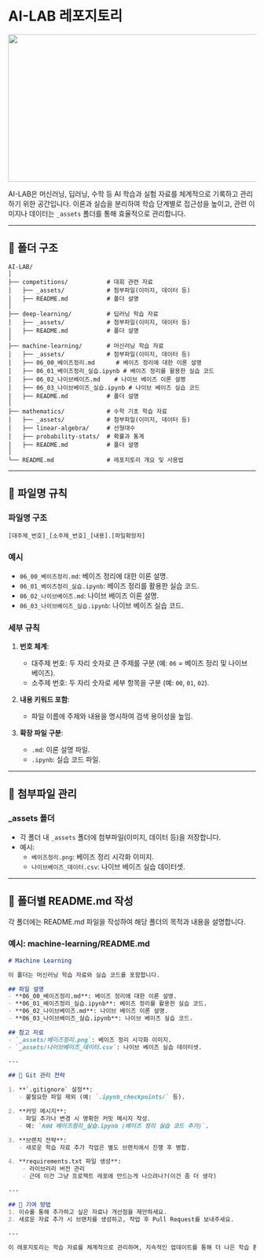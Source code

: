 # AI-LAB 레포지토리

<a href="https://www.gitanimals.org/en_US?utm_medium=image&utm_source=brighteen&utm_content=farm">
<img
  src="https://render.gitanimals.org/farms/brighteen"
  width="600"
  height="300"
/>
</a>

AI-LAB은 머신러닝, 딥러닝, 수학 등 AI 학습과 실험 자료를 체계적으로 기록하고 관리하기 위한 공간입니다. 이론과 실습을 분리하여 학습 단계별로 접근성을 높이고, 관련 이미지나 데이터는 `_assets` 폴더를 통해 효율적으로 관리합니다.

---

## 📂 폴더 구조

```plaintext
AI-LAB/
│
├── competitions/           # 대회 관련 자료
│   ├── _assets/            # 첨부파일(이미지, 데이터 등)
│   ├── README.md           # 폴더 설명
│
├── deep-learning/          # 딥러닝 학습 자료
│   ├── _assets/            # 첨부파일(이미지, 데이터 등)
│   ├── README.md           # 폴더 설명
│
├── machine-learning/       # 머신러닝 학습 자료
│   ├── _assets/            # 첨부파일(이미지, 데이터 등)
│   ├── 06_00_베이즈정리.md      # 베이즈 정리에 대한 이론 설명
│   ├── 06_01_베이즈정리_실습.ipynb # 베이즈 정리를 활용한 실습 코드
│   ├── 06_02_나이브베이즈.md    # 나이브 베이즈 이론 설명
│   ├── 06_03_나이브베이즈_실습.ipynb # 나이브 베이즈 실습 코드
│   ├── README.md           # 폴더 설명
│
├── mathematics/            # 수학 기초 학습 자료
│   ├── _assets/            # 첨부파일(이미지, 데이터 등)
│   ├── linear-algebra/     # 선형대수
│   ├── probability-stats/  # 확률과 통계
│   ├── README.md           # 폴더 설명
│
└── README.md               # 레포지토리 개요 및 사용법
```

---

## 📝 파일명 규칙

### **파일명 구조**
`[대주제_번호]_[소주제_번호]_[내용].[파일확장자]`

### **예시**
- `06_00_베이즈정리.md`: 베이즈 정리에 대한 이론 설명.
- `06_01_베이즈정리_실습.ipynb`: 베이즈 정리를 활용한 실습 코드.
- `06_02_나이브베이즈.md`: 나이브 베이즈 이론 설명.
- `06_03_나이브베이즈_실습.ipynb`: 나이브 베이즈 실습 코드.

### **세부 규칙**
1. **번호 체계**:
   - 대주제 번호: 두 자리 숫자로 큰 주제를 구분 (예: `06` = 베이즈 정리 및 나이브 베이즈).
   - 소주제 번호: 두 자리 숫자로 세부 항목을 구분 (예: `00`, `01`, `02`).

2. **내용 키워드 포함**:
   - 파일 이름에 주제와 내용을 명시하여 검색 용이성을 높임.

3. **확장 파일 구분**:
   - `.md`: 이론 설명 파일.
   - `.ipynb`: 실습 코드 파일.

---

## 📂 첨부파일 관리

### **_assets 폴더**
- 각 폴더 내 `_assets` 폴더에 첨부파일(이미지, 데이터 등)을 저장합니다.
- 예시:
  - `베이즈정리.png`: 베이즈 정리 시각화 이미지.
  - `나이브베이즈_데이터.csv`: 나이브 베이즈 실습 데이터셋.

---

## 📖 폴더별 README.md 작성
각 폴더에는 README.md 파일을 작성하여 해당 폴더의 목적과 내용을 설명합니다.

### **예시: machine-learning/README.md**
````markdown
# Machine Learning

이 폴더는 머신러닝 학습 자료와 실습 코드를 포함합니다.

## 파일 설명
- **06_00_베이즈정리.md**: 베이즈 정리에 대한 이론 설명.
- **06_01_베이즈정리_실습.ipynb**: 베이즈 정리를 활용한 실습 코드.
- **06_02_나이브베이즈.md**: 나이브 베이즈 이론 설명.
- **06_03_나이브베이즈_실습.ipynb**: 나이브 베이즈 실습 코드.

## 참고 자료
- `_assets/베이즈정리.png`: 베이즈 정리 시각화 이미지.
- `_assets/나이브베이즈_데이터.csv`: 나이브 베이즈 실습 데이터셋.

---

## 🔧 Git 관리 전략

1. **`.gitignore` 설정**:
   - 불필요한 파일 제외 (예: `.ipynb_checkpoints/` 등).

2. **커밋 메시지**:
   - 파일 추가나 변경 시 명확한 커밋 메시지 작성.
   - 예: `Add 베이즈정리_실습.ipynb (베이즈 정리 실습 코드 추가)`.

3. **브랜치 전략**:
   - 새로운 학습 자료 추가 작업은 별도 브랜치에서 진행 후 병합.

4. **requirements.txt 파일 생성**:
    - 라이브러리 버전 관리
    - 근데 이건 그냥 프로젝트 레포에 만드는게 나으려나?(이건 좀 더 생각)

---

## 📢 기여 방법
1. 이슈를 통해 추가하고 싶은 자료나 개선점을 제안하세요.
2. 새로운 자료 추가 시 브랜치를 생성하고, 작업 후 Pull Request를 보내주세요.

---

이 레포지토리는 학습 자료를 체계적으로 관리하며, 지속적인 업데이트를 통해 더 나은 학습 환경을 제공합니다.

````



